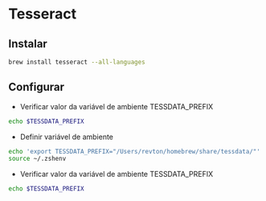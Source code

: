# Tesseract

## Instalar
```zsh
brew install tesseract --all-languages
```

## Configurar 

- Verificar valor da variável de ambiente TESSDATA_PREFIX
```zsh
echo $TESSDATA_PREFIX
```

- Definir variável de ambiente
```sh
echo 'export TESSDATA_PREFIX="/Users/revton/homebrew/share/tessdata/"' >> ~/.zshenv
source ~/.zshenv
```

- Verificar valor da variável de ambiente TESSDATA_PREFIX
```zsh
echo $TESSDATA_PREFIX
```







